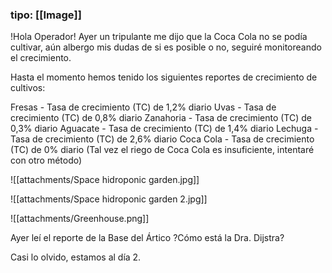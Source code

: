 ### tipo: [[Image]]

!Hola Operador!
Ayer un tripulante me dijo que la Coca Cola no se podía cultivar, aún albergo mis dudas de si es posible o no, seguiré monitoreando el crecimiento. 

Hasta el momento hemos tenido los siguientes reportes de crecimiento de cultivos:

Fresas - Tasa de crecimiento (TC) de 1,2% diario 
Uvas - Tasa de crecimiento (TC) de 0,8% diario 
Zanahoria - Tasa de crecimiento (TC) de 0,3% diario 
Aguacate - Tasa de crecimiento (TC) de 1,4% diario 
Lechuga - Tasa de crecimiento (TC) de 2,6% diario 
Coca Cola - Tasa de crecimiento (TC) de 0% diario (Tal vez el riego de Coca Cola es insuficiente, intentaré con otro método)

![[attachments/Space hidroponic garden.jpg]]

![[attachments/Space hidroponic garden 2.jpg]]

![[attachments/Greenhouse.png]]

Ayer leí el reporte de la Base del Ártico ?Cómo está la Dra. Dijstra?

Casi lo olvido, estamos al día 2. 

